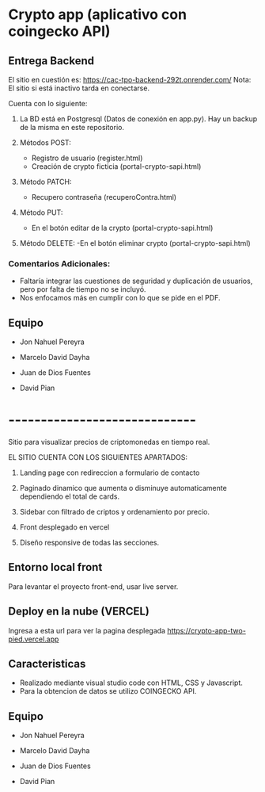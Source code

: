 
# Crypto app (aplicativo con coingecko API)

## Entrega Backend

El sitio en cuestión es: https://cac-tpo-backend-292t.onrender.com/
Nota: El sitio si está inactivo tarda en conectarse.

Cuenta con lo siguiente:

1) La BD está en Postgresql (Datos de conexión en app.py). Hay un backup de la misma en este repositorio.

2) Métodos POST:
    
    - Registro de usuario (register.html)
    - Creación de crypto ficticia (portal-crypto-sapi.html)

3) Método PATCH:
    - Recupero contraseña (recuperoContra.html)

4) Método PUT:
    - En el botón editar de la crypto (portal-crypto-sapi.html)

5) Método DELETE:
    -En el botón eliminar crypto (portal-crypto-sapi.html)

### Comentarios Adicionales:

- Faltaría integrar las cuestiones de seguridad y duplicación de usuarios, pero por falta de tiempo no se incluyó.
- Nos enfocamos más en cumplir con lo que se pide en el PDF.


## Equipo

- Jon Nahuel Pereyra

- Marcelo David Dayha

- Juan de Dios Fuentes

- David Pian
# -----------------------------
Sitio para visualizar precios de criptomonedas en tiempo real.

EL SITIO CUENTA CON LOS SIGUIENTES APARTADOS:

1) Landing page con redireccion a formulario de contacto

2) Paginado dinamico que aumenta o disminuye automaticamente dependiendo el total de cards. 

4) Sidebar con filtrado de criptos y ordenamiento por precio.

5) Front desplegado en vercel

6) Diseño responsive de todas  las secciones.


## Entorno local front

Para levantar el proyecto front-end, usar live server.


## Deploy en la nube (VERCEL)

Ingresa a esta url para ver la pagina desplegada https://crypto-app-two-pied.vercel.app
## Caracteristicas

- Realizado mediante visual studio code con HTML, CSS y Javascript.
- Para la obtencion de datos se utilizo COINGECKO API.



## Equipo

- Jon Nahuel Pereyra

- Marcelo David Dayha

- Juan de Dios Fuentes

- David Pian



